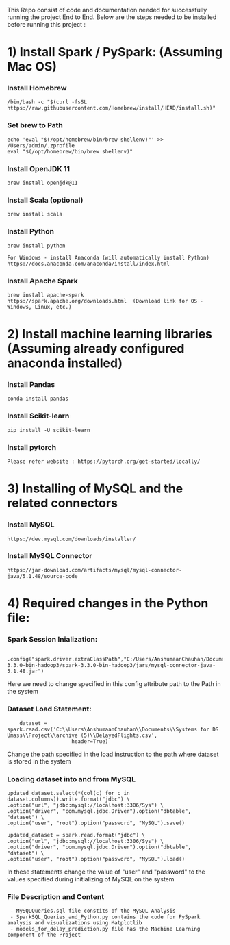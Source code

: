 This Repo consist of code and documentation needed for successfully running the project End to End.
Below are the steps needed to be installed before running this project : 

# 1) Install Spark / PySpark: (Assuming Mac OS)

### Install Homebrew
    /bin/bash -c "$(curl -fsSL https://raw.githubusercontent.com/Homebrew/install/HEAD/install.sh)"

### Set brew to Path
    echo 'eval "$(/opt/homebrew/bin/brew shellenv)"' >> /Users/admin/.zprofile
    eval "$(/opt/homebrew/bin/brew shellenv)"

### Install OpenJDK 11
    brew install openjdk@11

### Install Scala (optional)
    brew install scala

### Install Python
    brew install python
    
    For Windows - install Anaconda (will automatically install Python) 
    https://docs.anaconda.com/anaconda/install/index.html

### Install Apache Spark
    brew install apache-spark
    https://spark.apache.org/downloads.html  (Download link for OS - Windows, Linux, etc.)


# 2) Install machine learning libraries (Assuming already configured anaconda installed)

### Install Pandas 
    conda install pandas

### Install Scikit-learn 
    pip install -U scikit-learn

### Install pytorch 
    Please refer website : https://pytorch.org/get-started/locally/

# 3) Installing of MySQL and the related connectors

### Install MySQL
    https://dev.mysql.com/downloads/installer/
    
### Install MySQL Connector
    https://jar-download.com/artifacts/mysql/mysql-connector-java/5.1.48/source-code

# 4) Required changes in the Python file:  
  
  ### Spark Session Inialization:
            .config("spark.driver.extraClassPath","C:/Users/AnshumaanChauhan/Documents/spark-3.3.0-bin-hadoop3/spark-3.3.0-bin-hadoop3/jars/mysql-connector-java-5.1.48.jar")
  
  Here we need to change specified in this config attribute path to the Path in the system 
  
  ### Dataset Load Statement:
        dataset = spark.read.csv('C:\\Users\AnshumaanChauhan\\Documents\\Systems for DS Umass\\Project\\archive (5)\\DelayedFlights.csv',
                         header=True)
  
  Change the path specified in the load instruction to the path where dataset is stored in the system 
  
  ### Loading dataset into and from MySQL 
    updated_dataset.select(*(col(c) for c in dataset.columns)).write.format("jdbc") \
    .option("url", "jdbc:mysql://localhost:3306/Sys") \
    .option("driver", "com.mysql.jdbc.Driver").option("dbtable", "dataset") \
    .option("user", "root").option("password", "MySQL").save()
    
    updated_dataset = spark.read.format("jdbc") \
    .option("url", "jdbc:mysql://localhost:3306/Sys") \
    .option("driver", "com.mysql.jdbc.Driver").option("dbtable", "dataset") \
    .option("user", "root").option("password", "MySQL").load()
    
  In these statements change the value of "user" and "password" to the values specified during initializing of MySQL on the system 

###  File Description and Content 
     - MySQLQueries.sql file constits of the MySQL Analysis
     - SparkSQL_Queries_and_Python.py contains the code for PySpark analysis and visualizations using Matplotlib
     - models_for_delay_prediction.py file has the Machine Learning component of the Project 

